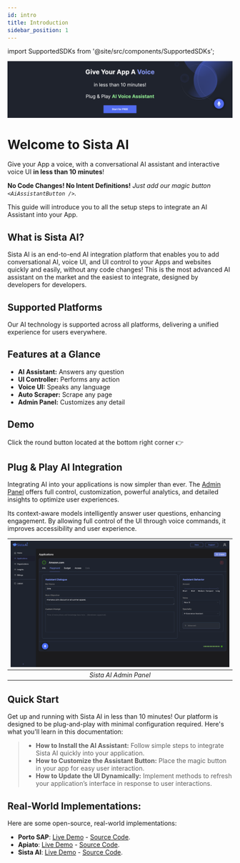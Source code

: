 ```yaml
---
id: intro
title: Introduction
sidebar_position: 1
---
```


import SupportedSDKs from '@site/src/components/SupportedSDKs';

[![Sista AI Admin Panel](../static/img/sista-banner-one.png)](https://smart.sista.ai/?utm_source=sista_docs&utm_medium=main_banner&utm_campaign=intro)

# Welcome to Sista AI

Give your App a voice, with a conversational AI assistant and interactive voice UI **in less than 10 minutes**!

**No Code Changes! No Intent Definitions!** _Just add our magic button `<AiAssistantButton />`._

This guide will introduce you to all the setup steps to integrate an AI Assistant into your App.

## What is Sista AI?

Sista AI is an end-to-end AI integration platform that enables you to add conversational AI, voice UI, and UI control to your Apps and websites quickly and easily, without any code changes! This is the most advanced AI assistant on the market and the easiest to integrate, designed by developers for developers.

## Supported Platforms

Our AI technology is supported across all platforms, delivering a unified experience for users everywhere.

<SupportedSDKs/>


## Features at a Glance

- **AI Assistant:** Answers any question
- **UI Controller:** Performs any action
- **Voice UI:** Speaks any language
- **Auto Scraper:** Scrape any page
- **Admin Panel:** Customizes any detail

## Demo

Click the round button located at the bottom right corner 👉


## Plug & Play AI Integration

Integrating AI into your applications is now simpler than ever. The [Admin Panel](https://admin.sista.ai/applications) offers full control, customization, powerful analytics, and detailed insights to optimize user experiences.

Its context-aware models intelligently answer user questions, enhancing engagement. By allowing full control of the UI through voice commands, it improves accessibility and user experience.



| ![Sista AI Admin Panel](../static/img/sista-admin-dark.png) |
| :---------------------------------------------------------: |
|                   _Sista AI Admin Panel_                    |


## Quick Start

Get up and running with Sista AI in less than 10 minutes! Our platform is designed to be plug-and-play with minimal configuration required. Here's what you'll learn in this documentation:

> - **How to Install the AI Assistant:** Follow simple steps to integrate Sista AI quickly into your application.
> - **How to Customize the Assistant Button:** Place the magic button in your app for easy user interaction.
> - **How to Update the UI Dynamically:** Implement methods to refresh your application’s interface in response to user interactions.


## Real-World Implementations:

Here are some open-source, real-world implementations:

- **Porto SAP**: [Live Demo](https://mahmoudz.github.io/Porto/) - [Source Code](https://github.com/Mahmoudz/Porto/blob/master/docs/src/components/AiAssistant/index.tsx).
- **Apiato**: [Live Demo](https://apiato.io/) - [Source Code](https://github.com/apiato/documentation/blob/master/src/components/AiAssistant/index.js).
- **Sista AI**: [Live Demo](https://docs.sista.ai/) - [Source Code](https://github.com/sista-ai/docs/blob/main/src/components/AiAssistant/index.tsx).
